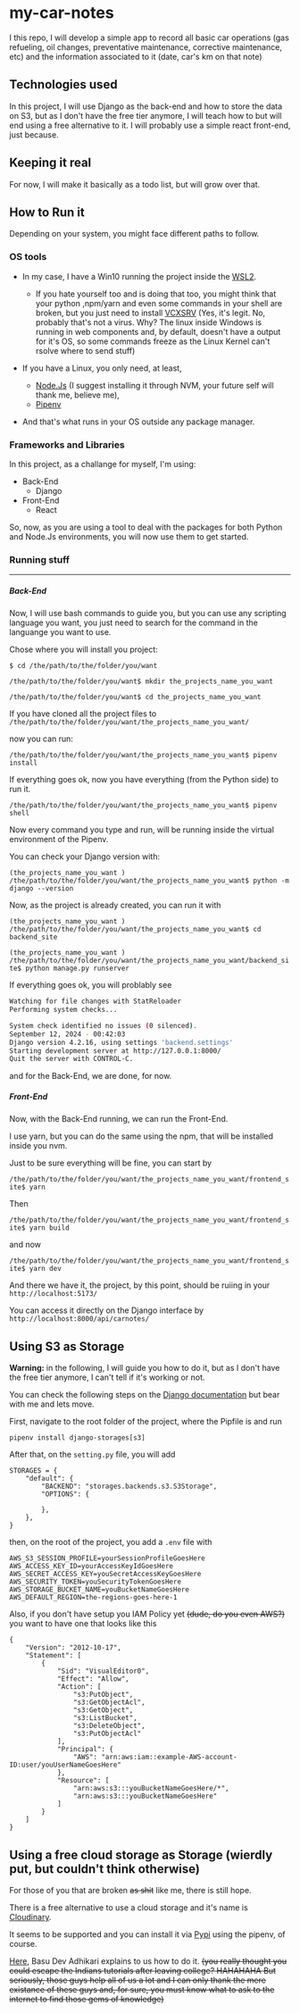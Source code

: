 # my-car-notes

I this repo, I will develop a simple app to record all basic car operations (gas refueling, oil changes, preventative maintenance, corrective maintenance, etc) and the information associated to it (date, car's km on that note)

## Technologies used

In this project, I will use Django as the back-end and how to store the data on S3, but as I don't have the free tier anymore, I will teach how to but will end using a free alternative to it.
I will probably use a simple react front-end, just because.

## Keeping it real

For now, I will make it basically as a todo list, but will grow over that.

## How to Run it

Depending on your system, you might face different paths to follow.

### OS tools

* In my case, I have a Win10 running the project inside the [WSL2](https://learn.microsoft.com/en-us/windows/wsl/install).

  * If you hate yourself too and is doing that too, you might think that your python ,npm/yarn and even some commands in your shell are broken, but you just need to install [VCXSRV](https://sourceforge.net/projects/vcxsrv/) (Yes, it's legit. No, probably that's not a virus. Why? The linux inside Windows is running in web components and, by default, doesn't have a output for it's OS, so some commands freeze as the Linux Kernel can't rsolve where to send stuff)
* If you have a Linux, you only need, at least,

  * [Node.Js](https://github.com/nvm-sh/nvm) (I suggest installing it through NVM, your future self will thank me, believe me),
  * [Pipenv](https://pipenv.pypa.io/en/latest/)
* And that's what runs in your OS outside any package manager.

### Frameworks and Libraries

In this project, as a challange for myself, I'm using:

* Back-End
  * Django
* Front-End
  * React

So, now, as you are using a tool to deal with the packages for both Python and Node.Js environments, you will now use them to get started.

### Running stuff

---

##### **Back-End**

Now, I will use bash commands to guide you, but you can use any scripting language you want, you just need to search for the command in the languange you want to use.

Chose where you will install you project:

`$ cd /the/path/to/the/folder/you/want`

`/the/path/to/the/folder/you/want$ mkdir the_projects_name_you_want`

`/the/path/to/the/folder/you/want$ cd the_projects_name_you_want`

If you have cloned all the project files to `/the/path/to/the/folder/you/want/the_projects_name_you_want/ `

now you can run:

`/the/path/to/the/folder/you/want/the_projects_name_you_want$ pipenv install `

If everything goes ok, now you have everything (from the Python side) to run it.

`/the/path/to/the/folder/you/want/the_projects_name_you_want$ pipenv shell`

Now every command you type and run, will be running inside the virtual environment of the Pipenv.

You can check your Django version with:

`(the_projects_name_you_want ) /the/path/to/the/folder/you/want/the_projects_name_you_want$ python -m django --version`

Now, as the project is already created, you can run it with

`(the_projects_name_you_want ) /the/path/to/the/folder/you/want/the_projects_name_you_want$ cd backend_site `

`(the_projects_name_you_want ) /the/path/to/the/folder/you/want/the_projects_name_you_want/backend_site$ python manage.py runserver`

If everything goes ok, you will problably see

```bash
Watching for file changes with StatReloader
Performing system checks...

System check identified no issues (0 silenced).
September 12, 2024 - 00:42:03
Django version 4.2.16, using settings 'backend.settings'
Starting development server at http://127.0.0.1:8000/
Quit the server with CONTROL-C.
```

and for the Back-End, we are done, for now.

##### Front-End

Now, with the Back-End running, we can run the Front-End.

I use yarn, but you can do the same using the npm, that will be installed inside you nvm.

Just to be sure everything will be fine, you can start by

`/the/path/to/the/folder/you/want/the_projects_name_you_want/frontend_site$ yarn `

Then

`/the/path/to/the/folder/you/want/the_projects_name_you_want/frontend_site$ yarn build `

and now

`/the/path/to/the/folder/you/want/the_projects_name_you_want/frontend_site$ yarn dev`

And there we have it, the project, by this point, should be ruiing in your `http://localhost:5173/`

You can access it directly on the Django interface by `http://localhost:8000/api/carnotes/`


## Using S3 as Storage

**Warning:** in the following, I will guide you how to do it, but as I don't have the free tier anymore, I can't tell if it's working or not.

You can check the following steps on the [Django documentation](https://django-storages.readthedocs.io/en/latest/backends/amazon-S3.html) but bear with me and lets move.

First, navigate to the root folder of the project, where the Pipfile is and run

`pipenv install django-storages[s3]`

After that, on the `setting.py` file, you will add

```
STORAGES = {
    "default": {
        "BACKEND": "storages.backends.s3.S3Storage",
        "OPTIONS": {
        
        },
    },
}
```

then, on the root of the project, you add a `.env` file with

```
AWS_S3_SESSION_PROFILE=yourSessionProfileGoesHere
AWS_ACCESS_KEY_ID=yourAccessKeyIdGoesHere
AWS_SECRET_ACCESS_KEY=youSecretAccessKeyGoesHere
AWS_SECURITY_TOKEN=youSecurityTokenGoesHere
AWS_STORAGE_BUCKET_NAME=youBucketNameGoesHere
AWS_DEFAULT_REGION=the-regions-goes-here-1
```

Also, if you don't have setup you IAM Policy yet ~~(dude, do you even AWS?)~~ you want to have one that looks like this

```
{
    "Version": "2012-10-17",
    "Statement": [
        {
            "Sid": "VisualEditor0",
            "Effect": "Allow",
            "Action": [
                "s3:PutObject",
                "s3:GetObjectAcl",
                "s3:GetObject",
                "s3:ListBucket",
                "s3:DeleteObject",
                "s3:PutObjectAcl"
            ],
            "Principal": {
                "AWS": "arn:aws:iam::example-AWS-account-ID:user/youUserNameGoesHere"
            },
            "Resource": [
                "arn:aws:s3:::youBucketNameGoesHere/*",
                "arn:aws:s3:::youBucketNameGoesHere"
            ]
        }
    ]
}
```

## Using a free cloud storage as Storage (wierdly put, but couldn't think otherwise)

For those of you that are broken ~~as shit~~ like me, there is still hope.

There is a free alternative to use a cloud storage and it's name is [Cloudinary](https://cloudinary.com/).

It seems to be supported and you can install it via [Pypi](https://pypi.org/project/django-cloudinary-storage/) using the pipenv, of course.

[Here](https://www.youtube.com/watch?v=JV_GoKqj1mg&ab_channel=BasuDevAdhikari), Basu Dev Adhikari explains to us how to do it. ~~(you really thought you could escape the Indians tutorials after leaving college? HAHAHAHA But seriously, those guys help all of us a lot and I can only thank the mere existance of these guys and, for sure, you must know what to ask to the internet to find those gems of knowledge)~~
